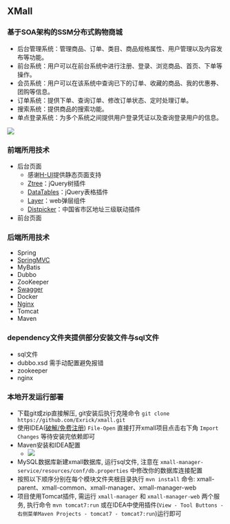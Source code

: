 ## XMall
### 基于SOA架构的SSM分布式购物商城
- 后台管理系统：管理商品、订单、类目、商品规格属性、用户管理以及内容发布等功能。
- 前台系统：用户可以在前台系统中进行注册、登录、浏览商品、首页、下单等操作。
- 会员系统：用户可以在该系统中查询已下的订单、收藏的商品、我的优惠券、团购等信息。
- 订单系统：提供下单、查询订单、修改订单状态、定时处理订单。
- 搜索系统：提供商品的搜索功能。
- 单点登录系统：为多个系统之间提供用户登录凭证以及查询登录用户的信息。

![](http://otabkoy17.bkt.clouddn.com/QQ%E6%88%AA%E5%9B%BE20170901155605.png)

### 前端所用技术

- 后台页面
    - 感谢[H-UI](http://www.h-ui.net/)提供静态页面支持
    - [Ztree](http://www.treejs.cn/v3/main.php#_zTreeInfo)：jQuery树插件
    - [DataTables](http://www.datatables.club/)：jQuery表格插件
    - [Layer](http://layer.layui.com/)：web弹层组件
    - [Distpicker](https://github.com/fengyuanchen/distpicker)：中国省市区地址三级联动插件
- 前台页面

### 后端所用技术

- Spring
- [SpringMVC](https://github.com/Exrick/xmall/blob/master/study/SpringMVC.md)
- MyBatis
- Dubbo
- ZooKeeper
- [Swagger](https://github.com/Exrick/xmall/blob/master/study/Swagger.md)
- Docker
- [Nginx](https://github.com/Exrick/xmall/blob/master/study/Nginx.md)
- Tomcat
- Maven

### dependency文件夹提供部分安装文件与sql文件
- sql文件
- dubbo.xsd 需手动配置避免报错
- zookeeper 
- nginx

### 本地开发运行部署
- 下载git或zip直接解压, git安装后执行克隆命令 `git clone https://github.com/Exrick/xmall.git`
- 使用IDEA([破解/免费注册](http://idea.lanyus.com/)) `File-Open` 直接打开xmall项目点击右下角 `Import Changes` 等待安装完依赖即可
- Maven安装和IDEA配置
    - ![](http://otabkoy17.bkt.clouddn.com/QQ%E6%88%AA%E5%9B%BE20170901140327.png)
- MySQL数据库新建xmall数据库, 运行sql文件, 注意在 `xmall-manager-service/resources/conf/db.properties` 中修改你的数据库连接配置
- 按照以下顺序分别在每个模块文件夹根目录执行 `mvn install` 命令: xmall-parent、xmall-common、xmall-manager、xmall-manager-web
- 项目使用Tomcat插件, 需运行 `xmall-manager` 和 `xmall-manager-web` 两个服务, 执行命令 `mvn tomcat7:run` 或在IDEA中使用插件(`View - Tool Buttons - 右侧菜单Maven Projects - tomcat7 - tomcat7:run`)运行即可

